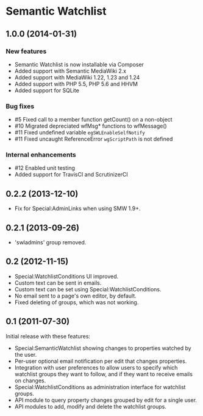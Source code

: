 # Semantic Watchlist

## 1.0.0 (2014-01-31)

### New features

* Semantic Watchlist is now installable via Composer
* Added support with Semantic MediaWiki 2.x
* Added support with MediaWiki 1.22, 1.23 and 1.24
* Added support with PHP 5.5, PHP 5.6 and HHVM
* Added support for SQLite

### Bug fixes

* #5 Fixed call to a member function getCount() on a non-object
* #10 Migrated depreciated wfMsg* functions to wfMessage()
* #11 Fixed undefined variable `egSWLEnableSelfNotify`
* #11 Fixed uncaught ReferenceError `wgScriptPath` is not defined

### Internal enhancements

* #12 Enabled unit testing
* Added support for TravisCI and ScrutinizerCI

## 0.2.2 (2013-12-10)

* Fix for Special:AdminLinks when using SMW 1.9+.

## 0.2.1 (2013-09-26)

* 'swladmins' group removed.

## 0.2 (2012-11-15)

* Special:WatchlistConditions UI improved.
* Custom text can be sent in emails.
* Custom text can be set using Special:WatchlistConditions.
* No email sent to a page's own editor, by default.
* Fixed deleting of groups, which was not working.

## 0.1 (2011-07-30)

Initial release with these features:

* Special:SemanticWatchlist showing changes to properties watched by the user.
* Per-user optional email notification per edit that changes properties.  
* Integration with user preferences to allow users to specify which watchlist
  groups they want to follow, and if they want to receive emails on changes.
* Special:WatchlistConditions as administration interface for watchlist groups.
* API module to query property changes grouped by edit for a single user.
* API modules to add, modify and delete the watchlist groups.
